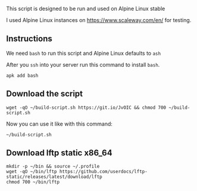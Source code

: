 
This script is designed to be run and used on Alpine Linux stable

I used Alpine Linux instances on https://www.scaleway.com/en/ for testing.

## Instructions

We need `bash` to run this script and Alpine Linux defaults to `ash`

After you `ssh` into your server run this command to install `bash`.

~~~
apk add bash
~~~

## Download the script

~~~
wget -qO ~/build-script.sh https://git.io/JvOIC && chmod 700 ~/build-script.sh
~~~

Now you can use it like with this command:

~~~
~/build-script.sh
~~~

## Download lftp static x86_64

~~~
mkdir -p ~/bin && source ~/.profile
wget -qO ~/bin/lftp https://github.com/userdocs/lftp-static/releases/latest/download/lftp
chmod 700 ~/bin/lftp
~~~